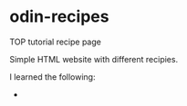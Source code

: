 # odin-recipes

TOP tutorial recipe page

Simple HTML website with different recipies.

I learned the following:

-
